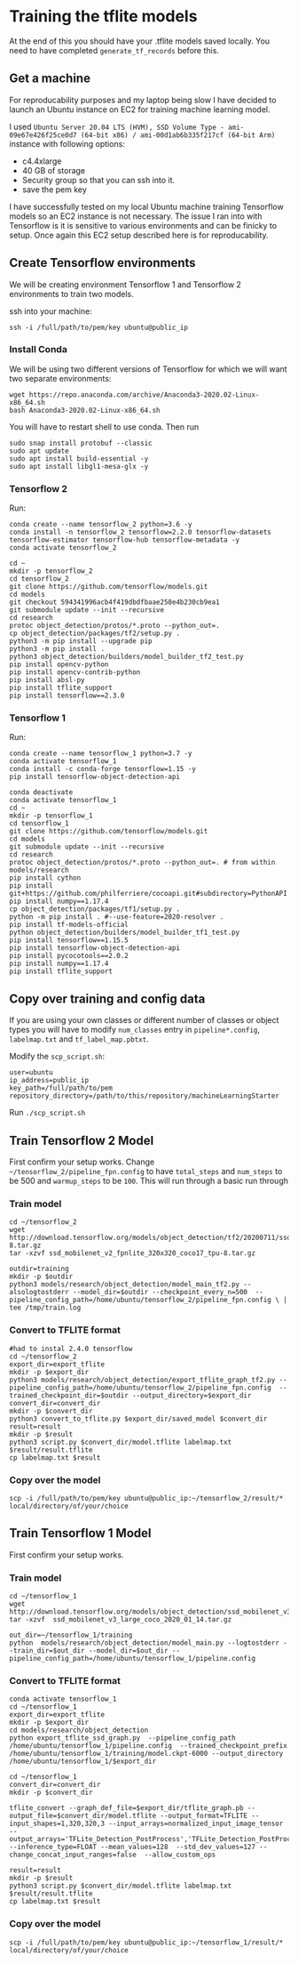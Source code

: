 # Training the tflite models

At the end of this you should have your .tflite models saved locally. You need to have completed `generate_tf_records` before this.

## Get a machine

For reproducability purposes and my laptop being slow I have decided to launch an Ubuntu instance on EC2 for training machine learning model.

I used `Ubuntu Server 20.04 LTS (HVM), SSD Volume Type - ami-09e67e426f25ce0d7 (64-bit x86) / ami-00d1ab6b335f217cf (64-bit Arm)` instance with following options:
 - c4.4xlarge
 - 40 GB of storage
 - Security group so that you can ssh into it.
 - save the pem key

I have successfully tested on my local Ubuntu machine training Tensorflow models so an EC2 instance is not necessary. The issue I ran into with Tensorflow is it is sensitive to various environments and can be finicky to setup. Once again this EC2 setup described here is for reproducability.

## Create Tensorflow environments

We will be creating environment Tensorflow 1 and Tensorflow 2 environments to train two models.

ssh into your machine:

```
ssh -i /full/path/to/pem/key ubuntu@public_ip
```

### Install Conda

We will be using two different versions of Tensorflow for which we will want two separate environments:

```
wget https://repo.anaconda.com/archive/Anaconda3-2020.02-Linux-x86_64.sh
bash Anaconda3-2020.02-Linux-x86_64.sh
```

You will have to restart shell to use conda. Then run

```
sudo snap install protobuf --classic
sudo apt update
sudo apt install build-essential -y
sudo apt install libgl1-mesa-glx -y
```

### Tensorflow 2

Run:

```
conda create --name tensorflow_2 python=3.6 -y
conda install -n tensorflow_2 tensorflow=2.2.0 tensorflow-datasets tensorflow-estimator tensorflow-hub tensorflow-metadata -y
conda activate tensorflow_2
```

```
cd ~
mkdir -p tensorflow_2
cd tensorflow_2
git clone https://github.com/tensorflow/models.git
cd models
git checkout 594341996acb4f419dbdfbaae258e4b230cb9ea1
git submodule update --init --recursive
cd research
protoc object_detection/protos/*.proto --python_out=.
cp object_detection/packages/tf2/setup.py .
python3 -m pip install --upgrade pip
python3 -m pip install .
python3 object_detection/builders/model_builder_tf2_test.py
pip install opencv-python
pip install opencv-contrib-python
pip install absl-py
pip install tflite_support
pip install tensorflow==2.3.0
```

### Tensorflow 1

Run:

```
conda create --name tensorflow_1 python=3.7 -y
conda activate tensorflow_1
conda install -c conda-forge tensorflow=1.15 -y
pip install tensorflow-object-detection-api
```


```
conda deactivate
conda activate tensorflow_1
cd ~
mkdir -p tensorflow_1
cd tensorflow_1
git clone https://github.com/tensorflow/models.git
cd models
git submodule update --init --recursive
cd research
protoc object_detection/protos/*.proto --python_out=. # from within models/research
pip install cython
pip install git+https://github.com/philferriere/cocoapi.git#subdirectory=PythonAPI
pip install numpy==1.17.4
cp object_detection/packages/tf1/setup.py .
python -m pip install . #--use-feature=2020-resolver .
pip install tf-models-official
python object_detection/builders/model_builder_tf1_test.py
pip install tensorflow==1.15.5
pip install tensorflow-object-detection-api
pip install pycocotools==2.0.2
pip install numpy==1.17.4
pip install tflite_support
```


## Copy over training and config data

If you are using your own classes or different number of classes or object types you will have to modify `num_classes` entry in `pipeline*.config`, `labelmap.txt` and `tf_label_map.pbtxt`.

Modify the `scp_script.sh`:

```
user=ubuntu
ip_address=public_ip
key_path=/full/path/to/pem
repository_directory=/path/to/this/repository/machineLearningStarter
```

Run `./scp_script.sh`


## Train Tensorflow 2 Model

First confirm your setup works. Change `~/tensorflow_2/pipeline_fpn.config` to have `total_steps` and `num_steps` to be 500 and `warmup_steps` to be `100`. This will run through a basic run through 

### Train model

```
cd ~/tensorflow_2
wget http://download.tensorflow.org/models/object_detection/tf2/20200711/ssd_mobilenet_v2_fpnlite_320x320_coco17_tpu-8.tar.gz
tar -xzvf ssd_mobilenet_v2_fpnlite_320x320_coco17_tpu-8.tar.gz

outdir=training
mkdir -p $outdir
python3 models/research/object_detection/model_main_tf2.py --alsologtostderr --model_dir=$outdir --checkpoint_every_n=500  --pipeline_config_path=/home/ubuntu/tensorflow_2/pipeline_fpn.config \ | tee /tmp/train.log
```

### Convert to TFLITE format

```
#had to instal 2.4.0 tensorflow
cd ~/tensorflow_2
export_dir=export_tflite
mkdir -p $export_dir
python3 models/research/object_detection/export_tflite_graph_tf2.py --pipeline_config_path=/home/ubuntu/tensorflow_2/pipeline_fpn.config  --trained_checkpoint_dir=$outdir --output_directory=$export_dir
convert_dir=convert_dir
mkdir -p $convert_dir
python3 convert_to_tflite.py $export_dir/saved_model $convert_dir
result=result
mkdir -p $result
python3 script.py $convert_dir/model.tflite labelmap.txt $result/result.tflite
cp labelmap.txt $result
```

### Copy over the model

```
scp -i /full/path/to/pem/key ubuntu@public_ip:~/tensorflow_2/result/* local/directory/of/your/choice
```


## Train Tensorflow 1 Model

First confirm your setup works.

### Train model

```
cd ~/tensorflow_1
wget http://download.tensorflow.org/models/object_detection/ssd_mobilenet_v3_large_coco_2020_01_14.tar.gz
tar -xzvf  ssd_mobilenet_v3_large_coco_2020_01_14.tar.gz

out_dir=~/tensorflow_1/training
python  models/research/object_detection/model_main.py --logtostderr --train_dir=$out_dir --model_dir=$out_dir --pipeline_config_path=/home/ubuntu/tensorflow_1/pipeline.config
```

### Convert to TFLITE format

```
conda activate tensorflow_1
cd ~/tensorflow_1
export_dir=export_tflite
mkdir -p $export_dir
cd models/research/object_detection
python export_tflite_ssd_graph.py  --pipeline_config_path /home/ubuntu/tensorflow_1/pipeline.config  --trained_checkpoint_prefix /home/ubuntu/tensorflow_1/training/model.ckpt-6000 --output_directory /home/ubuntu/tensorflow_1/$export_dir

cd ~/tensorflow_1
convert_dir=convert_dir
mkdir -p $convert_dir

tflite_convert --graph_def_file=$export_dir/tflite_graph.pb --output_file=$convert_dir/model.tflite --output_format=TFLITE --input_shapes=1,320,320,3 --input_arrays=normalized_input_image_tensor --output_arrays='TFLite_Detection_PostProcess','TFLite_Detection_PostProcess:1','TFLite_Detection_PostProcess:2','TFLite_Detection_PostProcess:3'  --inference_type=FLOAT --mean_values=128  --std_dev_values=127 --change_concat_input_ranges=false  --allow_custom_ops

result=result
mkdir -p $result
python3 script.py $convert_dir/model.tflite labelmap.txt $result/result.tflite
cp labelmap.txt $result
```

### Copy over the model

```
scp -i /full/path/to/pem/key ubuntu@public_ip:~/tensorflow_1/result/* local/directory/of/your/choice
```
